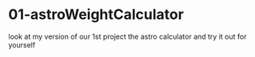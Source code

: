 # 01-astroWeightCalculator
look at my version of our 1st project the astro calculator and try it out for yourself 
